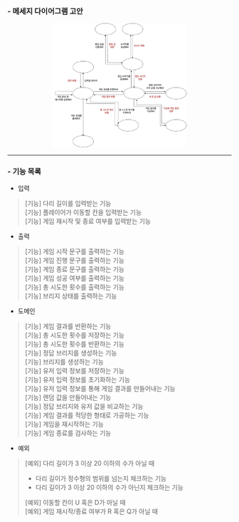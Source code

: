 ### - 메세지 다이어그램 고안 
<p style="text-align: center">
    <img src="image/bridge_message_2.png" style="width: 60%; height: 60%">
</p>

---
### - 기능 목록

- 입력
> [기능] 다리 길이를 입력받는 기능 <br>
> [기능] 플레이어가 이동할 칸을 입력받는 기능 <br>
> [기능] 게임 재시작 및 종료 여부를 입력받는 기능 <br>


- 출력
> [기능] 게임 시작 문구를 출력하는 기능 <br>
> [기능] 게임 진행 문구를 출력하는 기능 <br> 
> [기능] 게임 종료 문구를 출력하는 기능 <br>
> [기능] 게임 성공 여부를 출력하는 기능 <br>
> [기능] 총 시도한 횟수를 출력하는 기능 <br>
> [기능] 브리지 상태를 출력하는 기능 <br>


- 도메인
> [기능] 게임 결과를 반환하는 기능 <br>
> [기능] 총 시도한 횟수를 저장하는 기능 <br>
> [기능] 총 시도한 횟수를 반환하는 기능 <br>
> [기능] 정답 브리지를 생성하는 기능 <br>
> [기능] 브리지를 생성하는 기능 <br>
> [기능] 유저 입력 정보를 저장하는 기능 <br>
> [기능] 유저 입력 정보를 초기화하는 기능 <br>
> [기능] 유저 입력 정보를 통해 게임 결과를 만들어내는 기능 <br>
> [기능] 랜덤 값을 만들어내는 기능 <br>
> [기능] 정답 브리지와 유저 값을 비교하는 기능 <br>
> [기능] 게임 결과를 적당한 형태로 가공하는 기능 <br>
> [기능] 게임을 재시작하는 기능 <br> 
> [기능] 게임 종료를 검사하는 기능 <br>


- 예외
> [예외] 다리 길이가 3 이상 20 이하의 수가 아닐 때 <br>
> - 다리 길이가 정수형의 범위를 넘는지 체크하는 기능 <br>
> - 다리 길이가 3 이상 20 이하의 수가 아닌지 체크하는 기능 <br>
>
> [예외] 이동할 칸이 U 혹은 D가 아닐 때 <br>
> [예외] 게임 재시작/종료 여부가 R 혹은 Q가 아닐 때 <br>